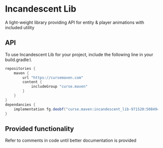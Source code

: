 # Incandescent Lib
A light-weight library providing API for entity & player animations with included utility

## API
To use Incandescent Lib for your project, include the following line in your build.gradle:\
```groovy
repositories {
    maven {
        url "https://cursemaven.com"
        content {
            includeGroup "curse.maven"
        }
    }
}
dependancies {
    implementation fg.deobf("curse.maven:incandescent_lib-971520:5084944")
}
```

## Provided functionality
Refer to comments in code until better documentation is provided
